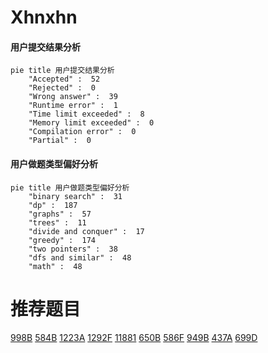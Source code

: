 # Xhnxhn

<!-- tabs:start -->



#### **用户提交结果分析**

```mermaid
pie title 用户提交结果分析
    "Accepted" :  52
    "Rejected" :  0
    "Wrong answer" :  39
    "Runtime error" :  1
    "Time limit exceeded" :  8
    "Memory limit exceeded" :  0
    "Compilation error" :  0
    "Partial" :  0
```

#### **用户做题类型偏好分析**

```mermaid
pie title 用户做题类型偏好分析
    "binary search" :  31
    "dp" :  187
    "graphs" :  57
    "trees" :  11
    "divide and conquer" :  17
    "greedy" :  174
    "two pointers" :  38
    "dfs and similar" :  48
    "math" :  48
```



<!-- tabs:end -->
# 推荐题目
[998B](https://codeforces.com/contest/998/problem/B)
[584B](https://codeforces.com/contest/584/problem/B)
[1223A](https://codeforces.com/contest/1223/problem/A)
[1292F](https://codeforces.com/contest/1292/problem/F)
[11881](https://codeforces.com/contest/1188/problem/1)
[650B](https://codeforces.com/contest/650/problem/B)
[586F](https://codeforces.com/contest/586/problem/F)
[949B](https://codeforces.com/contest/949/problem/B)
[437A](https://codeforces.com/contest/437/problem/A)
[699D](https://codeforces.com/contest/699/problem/D)
